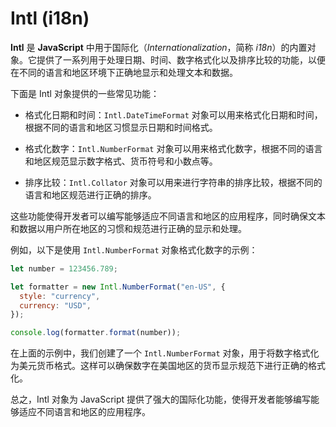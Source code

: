 # Intl (i18n)

**Intl** 是 **JavaScript** 中用于国际化（_Internationalization_，简称 _i18n_）的内置对象。它提供了一系列用于处理日期、时间、数字格式化以及排序比较的功能，以便在不同的语言和地区环境下正确地显示和处理文本和数据。

下面是 Intl 对象提供的一些常见功能：

- 格式化日期和时间：`Intl.DateTimeFormat` 对象可以用来格式化日期和时间，根据不同的语言和地区习惯显示日期和时间格式。

- 格式化数字：`Intl.NumberFormat` 对象可以用来格式化数字，根据不同的语言和地区规范显示数字格式、货币符号和小数点等。

- 排序比较：`Intl.Collator` 对象可以用来进行字符串的排序比较，根据不同的语言和地区规范进行正确的排序。

这些功能使得开发者可以编写能够适应不同语言和地区的应用程序，同时确保文本和数据以用户所在地区的习惯和规范进行正确的显示和处理。

例如，以下是使用 `Intl.NumberFormat` 对象格式化数字的示例：

```js
let number = 123456.789;

let formatter = new Intl.NumberFormat("en-US", {
  style: "currency",
  currency: "USD",
});

console.log(formatter.format(number));
```

在上面的示例中，我们创建了一个 `Intl.NumberFormat` 对象，用于将数字格式化为美元货币格式。这样可以确保数字在美国地区的货币显示规范下进行正确的格式化。

总之，Intl 对象为 JavaScript 提供了强大的国际化功能，使得开发者能够编写能够适应不同语言和地区的应用程序。
